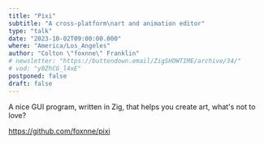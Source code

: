 ```yaml
---
title: "Pixi"
subtitle: "A cross-platform\nart and animation editor"
type: "talk"
date: "2023-10-02T09:00:00.000"
where: "America/Los_Angeles"
author: "Colton \"foxnne\" Franklin"
# newsletter: "https://buttondown.email/ZigSHOWTIME/archive/34/"
# vod: "y0ZhCG_l4xE"
postponed: false
draft: false
---
```

A nice GUI program, written in Zig, that helps you create art, what's not to love?

https://github.com/foxnne/pixi
